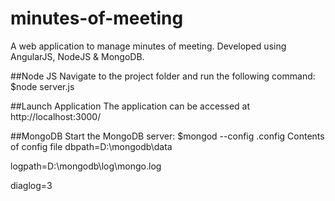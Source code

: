 # minutes-of-meeting
A web application to manage minutes of meeting. Developed using AngularJS, NodeJS &amp; MongoDB.

##Node JS
Navigate to the project folder and run the following command:
$node server.js

##Launch Application
The application can be accessed at http://localhost:3000/

##MongoDB
Start the MongoDB server: $mongod --config <absolute mongodb config file path>.config
Contents of config file
dbpath=D:\mongodb\data <store data here>
 
logpath=D:\mongodb\log\mongo.log <all output go here>
 
diaglog=3 <log read and write operations>



